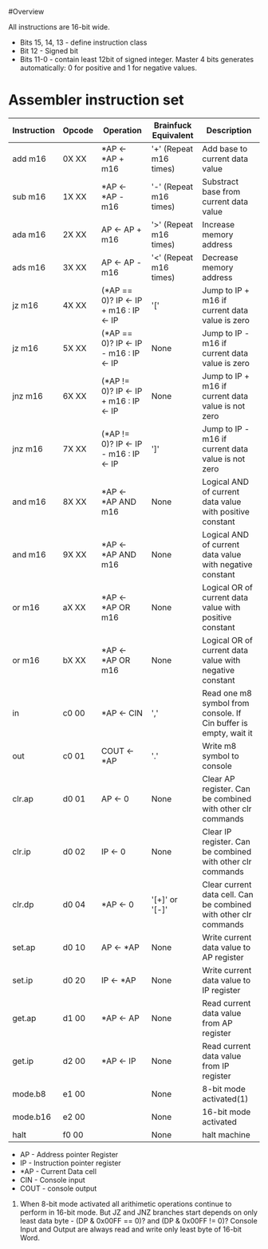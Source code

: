 #Overview

All instructions are 16-bit wide.

* Bits 15, 14, 13 - define instruction class
* Bit 12 - Signed bit
* Bits 11-0 - contain least 12bit of signed integer. Master 4 bits generates automatically: 0 for positive and 1 for negative values.

# Assembler instruction set

|Instruction |Opcode | Operation| Brainfuck Equivalent | Description|
|------------|-------|----------|----------------------|------------|
|add m16     |0X XX  |*AP ← *AP + m16 | '+' (Repeat m16 times) | Add base to current data value |
|sub m16     |1X XX  |*AP ← *AP - m16 | '-' (Repeat m16 times) | Substract base from  current data value |
|ada m16     |2X XX  |AP ← AP + m16 | '>' (Repeat m16 times) | Increase memory address |
|ads m16     |3X XX  |AP ← AP - m16 | '<' (Repeat m16 times) | Decrease memory address |
|jz m16      |4X XX  |(*AP == 0)? IP ← IP + m16 : IP ← IP | '['  | Jump to IP + m16 if  current data value is zero |
|jz m16      |5X XX  |(*AP == 0)? IP ← IP - m16 : IP ← IP | None  | Jump to IP - m16 if  current data value is zero |
|jnz m16     |6X XX  |(*AP != 0)? IP ← IP + m16 : IP ← IP | None  | Jump to IP + m16 if  current data value is not zero |
|jnz m16     |7X XX  |(*AP != 0)? IP ← IP - m16 : IP ← IP | ']'  | Jump to IP - m16 if  current data value is not zero |
|and m16     |8X XX  |*AP ← *AP AND m16 | None | Logical AND of current data value with positive constant|
|and m16     |9X XX  |*AP ← *AP AND m16 | None | Logical AND of current data value with negative constant|
|or m16      |aX XX  |*AP ← *AP OR m16 | None | Logical OR of current data value with positive constant|
|or m16      |bX XX  |*AP ← *AP OR m16 | None | Logical OR of current data value with negative constant|
|in          |c0 00  |*AP ← CIN  | ','  | Read one m8 symbol from console. If Cin buffer is empty, wait it |
|out         |c0 01  |COUT ← *AP | '.'  | Write m8 symbol to console |
|clr.ap      |d0 01  |AP ← 0 | None  | Clear AP register. Can be combined with other clr commands |
|clr.ip      |d0 02  |IP ← 0 | None  | Clear IP register. Can be combined with other clr commands |
|clr.dp      |d0 04  |*AP ← 0 | '[+]' or '[-]'  | Clear current data cell. Can be combined with other clr commands |
|set.ap      |d0 10  |AP ← *AP | None  | Write current data value to AP register |
|set.ip      |d0 20  |IP ← *AP | None  | Write current data value to IP register |
|get.ap      |d1 00  |*AP ← AP | None  | Read current data value from AP register |
|get.ip      |d2 00  |*AP ← IP | None  | Read current data value from IP register |
|mode.b8     |e1 00  |        | None  | 8-bit mode activated(1)  |
|mode.b16    |e2 00  |        | None  | 16-bit mode activated |
|halt        |f0 00  |        | None  | halt machine          |

* AP - Address pointer Register
* IP - Instruction pointer register
* *AP - Current Data cell
* CIN - Console input
* COUT - console output


1. When 8-bit mode activated all arithimetic operations continue to perform in 16-bit mode. But JZ and JNZ branches start depends on only least data byte -  (DP & 0x00FF == 0)? and (DP & 0x00FF != 0)? Console Input and Output are always read and write only least byte of 16-bit Word.
